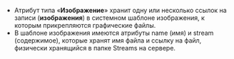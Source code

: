 - Атрибут типа «**Изображение**» хранит одну или несколько ссылок на записи (**изображения**) в системном шаблоне изображения, к которым прикрепляются графические файлы.
- В шаблоне изображения имеются атрибуты name (имя) и stream (содержимое), которые хранят имя файла и ссылку на файл, физически хранящийся в папке Streams на сервере.